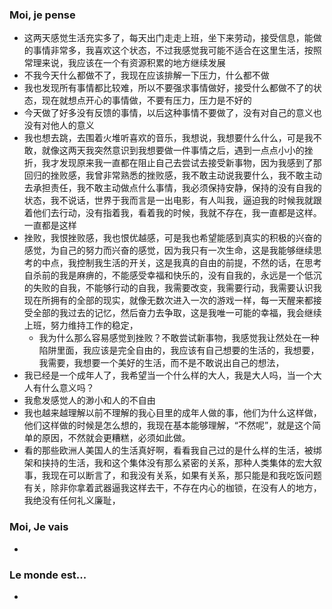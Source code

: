 ### Moi, je pense
- 这两天感觉生活充实多了，每天出门走走上班，坐下来劳动，接受信息，能做的事情非常多，我喜欢这个状态，不过我感觉我可能不适合在这里生活，按照常理来说，我应该在一个有资源积累的地方继续发展
- 不我今天什么都做不了，我现在应该排解一下压力，什么都不做
- 我也发现所有事情都比较难，所以不要强求事情做好，接受什么都做不了的状态，现在就想点开心的事情做，不要有压力，压力是不好的
- 今天做了好多没有反馈的事情，以后这种事情不要做了，没有对自己的意义也没有对他人的意义
- 我也想去跳，去围着火堆听喜欢的音乐，我想说，我想要什么什么，可是我不敢，就像这两天我突然意识到我想要做一件事情之后，遇到一点点小小的挫折，我才发现原来我一直都在阻止自己去尝试去接受新事物，因为我感到了那回归的挫败感，我曾非常熟悉的挫败感，我不敢主动说我要什么，我不敢主动去承担责任，我不敢主动做点什么事情，我必须保持安静，保持的没有自我的状态，我不说话，世界于我而言是一出电影，有人叫我，逼迫我的时候我就跟着他们去行动，没有指着我，看着我的时候，我就不存在，我一直都是这样。一直都是这样
- 挫败，我恨挫败感，我也恨优越感，可是我也希望能感到真实的积极的兴奋的感觉，为自己的努力而兴奋的感觉，因为我只有一次生命，这是我能够继续思考的中点，我控制我生活的开关，这是我真的自由的前提，不然的话，在思考自杀前的我是麻痹的，不能感受幸福和快乐的，没有自我的，永远是一个低沉的失败的自我，不能够行动的自我，我需要改变，我需要行动，我需要认识我现在所拥有的全部的现实，就像无数次进入一次的游戏一样，每一天醒来都接受全部的我过去的记忆，然后奋力去争取，这是我唯一可能的幸福，我会继续上班，努力维持工作的稳定，
	- 我为什么那么容易感觉到挫败？不敢尝试新事物，我感觉我让然处在一种陷阱里面，我应该是完全自由的，我应该有自己想要的生活的，我想要，我需要，我想要一个美好的生活，而不是不敢说出自己的想法，
- 我已经是一个成年人了，我希望当一个什么样的大人，我是大人吗，当一个大人有什么意义吗？
- 我愈发感觉人的渺小和人的不自由
- 我也越来越理解以前不理解的我心目里的成年人做的事，他们为什么这样做，他们这样做的时候是怎么想的，我现在基本能够理解，“不然呢”，就是这个简单的原因，不然就会更糟糕，必须如此做。
- 看的那些欧洲人美国人的生活真好啊，看看我自己过的是什么样的生活，被绑架和挟持的生活，我和这个集体没有那么紧密的关系，那种人类集体的宏大叙事，我现在可以断言了，和我没有关系，如果有关系，那只能是和我吃饭问题有关，除非你拿着武器逼我这样去干，不存在内心的枷锁，在没有人的地方，我绝没有任何礼义廉耻，





### Moi, Je vais
- 



### Le monde est...
- 